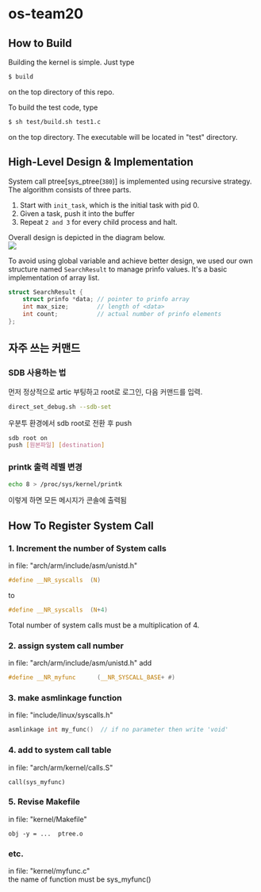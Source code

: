 # os-team20

## How to Build
Building the kernel is simple. Just type
```sh
$ build
```
on the top directory of this repo.

To build the test code, type
```sh
$ sh test/build.sh test1.c
```
on the top directory. The executable will be located in "test" directory.

## High-Level Design & Implementation
System call ptree[sys_ptree(`380`)] is implemented using recursive strategy. The algorithm consists of three parts.
1. Start with `init_task`, which is the initial task with pid 0.
2. Given a task, push it into the buffer
3. Repeat `2 and 3` for every child process and halt.

Overall design is depicted in the diagram below.  
![](https://github.com/swsnu/os-team20/blob/master/Proj1%20Diagram.png)

To avoid using global variable and achieve better design, we used our own structure named `SearchResult` to manage prinfo values. It's a basic implementation of array list.
```c
struct SearchResult {
	struct prinfo *data; // pointer to prinfo array
	int max_size;        // length of <data>
	int count;           // actual number of prinfo elements
};
```

## 자주 쓰는 커맨드

### SDB 사용하는 법
먼저 정상적으로 artic 부팅하고 root로 로그인, 다음 커맨드를 입력.
```sh
direct_set_debug.sh --sdb-set
```

우분투 환경에서 sdb root로 전환 후 push
```sh
sdb root on
push [원본파일] [destination]
```

### printk 출력 레벨 변경
```sh
echo 8 > /proc/sys/kernel/printk
```
이렇게 하면 모든 메시지가 콘솔에 출력됨

## How To Register System Call
### 1. Increment the number of System calls
in file: "arch/arm/include/asm/unistd.h"
``` c
#define __NR_syscalls  (N)
```
to
```c
#define __NR_syscalls  (N+4)
```
Total number of system calls must be a multiplication of 4.

### 2. assign system call number
in file: "arch/arm/include/asm/unistd.h"
add
```c
#define __NR_myfunc      (__NR_SYSCALL_BASE+ #) 
```

### 3. make asmlinkage function
in file: "include/linux/syscalls.h"
```c
asmlinkage int my_func()  // if no parameter then write 'void' 
```

### 4. add to system call table
in file: "arch/arm/kernel/calls.S"
```
call(sys_myfunc)
```

### 5. Revise Makefile
in file: "kernel/Makefile"
```
obj -y = ...  ptree.o
```

### etc.
in file: "kernel/myfunc.c"  
the name of function must be sys_myfunc()




